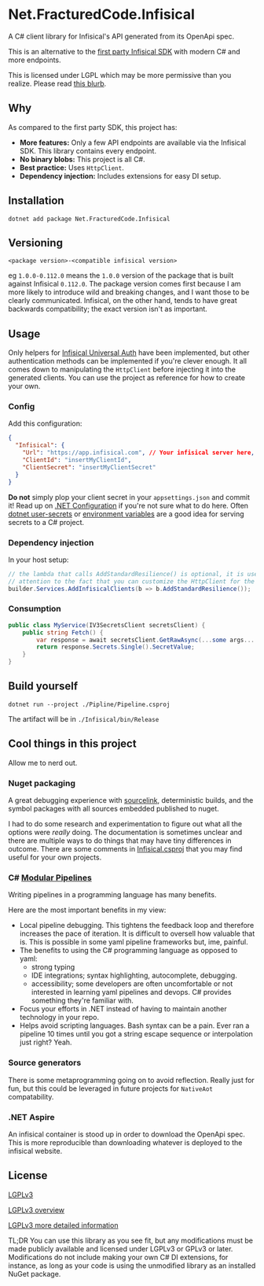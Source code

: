 # Net.FracturedCode.Infisical

A C# client library for Infisical's API generated from its OpenApi spec.

This is an alternative to the
[first party Infisical SDK](https://github.com/Infisical/sdk) with modern C# and
more endpoints.

This is licensed under LGPL which may be more permissive than you realize.
Please read [this blurb](#license).

## Why

As compared to the first party SDK, this project has:

- **More features:** Only a few API endpoints are available via the Infisical 
  SDK. This library contains every endpoint.
- **No binary blobs:** This project is all C#.
- **Best practice:** Uses `HttpClient`.
- **Dependency injection:** Includes extensions for easy DI setup.

## Installation

```
dotnet add package Net.FracturedCode.Infisical
```

## Versioning

`<package version>-<compatible infisical version>`

eg `1.0.0-0.112.0` means the `1.0.0` version of the package that is built 
against Infisical `0.112.0`. The package version comes first because I am 
more likely to introduce wild and breaking changes, and I want those to be 
clearly communicated. Infisical, on the other hand, tends to have great 
backwards compatibility; the exact version isn't as important.

## Usage

Only helpers for [Infisical Universal Auth](https://infisical.com/docs/documentation/platform/identities/universal-auth)
have been implemented, but other authentication methods can be implemented
if you're clever enough. It all comes down to manipulating the `HttpClient`
before injecting it into the generated clients. You can use the project as 
reference for how to create your own.

### Config

Add this configuration:
```json
{
  "Infisical": {
    "Url": "https://app.infisical.com", // Your infisical server here, if applicable
    "ClientId": "insertMyClientId",
    "ClientSecret": "insertMyClientSecret"
  }
}
```

**Do not** simply plop your client secret in your `appsettings.json` and commit 
it! Read up on [.NET Configuration](https://learn.microsoft.com/en-us/dotnet/core/extensions/configuration)
if you're not sure what to do here. Often [dotnet user-secrets](https://learn.microsoft.com/en-us/aspnet/core/security/app-secrets)
or [environment variables](https://learn.microsoft.com/en-us/dotnet/core/extensions/configuration-providers#environment-variable-configuration-provider)
are a good idea for serving secrets to a C# project.

### Dependency injection

In your host setup:
```csharp
// the lambda that calls AddStandardResilience() is optional, it is used to draw
// attention to the fact that you can customize the HttpClient for the Infisical clients
builder.Services.AddInfisicalClients(b => b.AddStandardResilience());
```

### Consumption

```csharp
public class MyService(IV3SecretsClient secretsClient) {
    public string Fetch() {
        var response = await secretsClient.GetRawAsync(...some args...., "secretName");
        return response.Secrets.Single().SecretValue;
    }
}
```

## Build yourself

```
dotnet run --project ./Pipline/Pipeline.csproj
```

The artifact will be in `./Infisical/bin/Release`

## Cool things in this project

Allow me to nerd out.

### Nuget packaging
A great debugging experience with
[sourcelink](https://github.com/dotnet/sourcelink),
deterministic builds,
and the symbol packages with all sources embedded published to nuget.

I had to do some research and experimentation to figure out what all the 
options were *really* doing. The documentation is sometimes unclear and 
there are multiple ways to do things that may have tiny differences in outcome.
There are some comments in [Infisical.csproj](Infisical/Infisical.csproj)
that you may find useful for your own projects.

### C# [Modular Pipelines](https://github.com/thomhurst/ModularPipelines)

Writing pipelines in a programming language has many benefits.

Here are the most important benefits in my view:

- Local pipeline debugging. This tightens the feedback loop and 
  therefore increases the pace of iteration.
  It is difficult to oversell how valuable that is.
  This is possible in some yaml pipeline frameworks but, ime, painful.
- The benefits to using the C# programming language as opposed to yaml:
  - strong typing
  - IDE integrations; syntax highlighting, autocomplete, debugging.
  - accessibility; some developers are often uncomfortable or not interested in 
    learning yaml pipelines and devops. C# provides something they're 
    familiar with.
- Focus your efforts in .NET instead of having to maintain another 
  technology in your repo.
- Helps avoid scripting languages. Bash syntax can be a pain. Ever ran a 
  pipeline 10 times until you got a string escape sequence or interpolation 
  just right? Yeah.

### Source generators

There is some metaprogramming going on to avoid reflection. Really just for 
fun, but this could be leveraged in future projects for `NativeAot` 
compatability.

### .NET Aspire

An infisical container is stood up in order to download the OpenApi spec. 
This is more reproducible than downloading whatever is deployed to the 
infisical website.


## License

[LGPLv3](./LICENSE)

[LGPLv3 overview](https://choosealicense.com/licenses/lgpl-3.0/#)

[LGPLv3 more detailed information](https://fossa.com/blog/open-source-software-licenses-101-lgpl-license/)

TL;DR You can use this library as you see fit, but any modifications must be 
made publicly available and licensed under LGPLv3 or GPLv3 or later. 
Modifications do not include making your own C# DI extensions, for instance, as 
long as your code is using the unmodified library as an installed NuGet 
package.